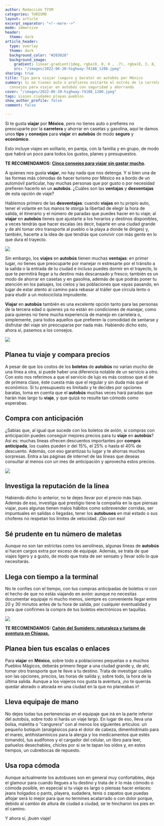 ```yaml
---
author: Redacción TYSM
categories: TURISMO
layout: article
excerpt_separator: "<!--more-->"
mode: immersive
header:
  theme: dark
article_header:
  type: overlay
  theme: dark
  background_color: "#203028"
  background_image:
    gradient: linear-gradient(1deg, rgba(0, 0, 0 , .7), rgba(8, 3, 8, .9))
    src: "/images/2022-06-20-highway-74188_1280.jpeg"
sharing: true
title: Tips para viajar (seguro y barato) en autobús por México
summary: Si no tienes auto o prefieres evitarte el estrés de la carretera, aquí unos
  consejos para viajar en autobús con seguridad y ahorrando
cover: "/images/2022-06-20-highway-74188_1280.jpeg"
tags: viajes ciudades playas pueblos
show_author_profile: false
comment: false

---
```

Si te gusta **viajar** por **México**, pero no tienes auto o prefieres no preocuparte por la **carretera** y ahorrar en casetas y gasolina, aquí te damos unos **tips** y **consejos** para **viajar** en **autobús** de modo **seguro** y **económico**.

Esto incluye viajes en solitario, en pareja, con la familia y en grupo, de modo que habrá un poco para todos los gustos, planes y presupuestos.

**TE RECOMENDAMOS:** [**Cinco consejos para viajar sin gastar mucho**](https://blog.tonoysumariachi.com/turismo/2022/10/12/cinco-consejos-para-viajar-sin-gastar-mucho.html)**.**

A quienes nos gusta **viajar**, no hay nada que nos detenga. Y si bien una de las formas más cómodas de hacer turismo por México es a bordo de un automóvil particular, hay muchas personas que por gusto o por necesidad prefieren hacerlo en un **autobús**. ¿Cuáles son las **ventajas** y **desventajas** de esta opción de viaje?

Hablemos primero de las **desventajas**: cuando **viajas** en tu propio auto, tener el volante en tus manos te otorga la libertad de elegir la hora de salida, el itinerario y el número de paradas que puedes hacer en tu viaje; al **viajar** en **autobús** tienes que ajustarte a los horarios y destinos disponibles, a veces tendrás que hacer escalas (es decir, bajarte en una ciudad grande y de ahí tomar otro transporte al pueblo o la playa a donde te diriges) y, también, hacerte a la idea de que tendrás que convivir con más gente en lo que dura el trayecto.

![](https://upload.wikimedia.org/wikipedia/commons/7/71/Terminal_Autobuses_1a_Clase_Oaxaca.jpg)

Sin embargo, los **viajes** en **autobús** tienen muchas **ventajas**: en primer lugar, no tienes que preocuparte por manejar ni estresarte por el tránsito a la salida o la entrada de tu ciudad e incluso puedes dormir en el trayecto, lo que te permitirá llegar a tu destino más descansado y fresco; también es un modo de ahorrar en casetas y en gasolina, además de que podrás poner tu atención en los paisajes, los cielos y las poblaciones que vayas pasando, en lugar de estar atento al camino para rebasar al tráiler que circula lento o para eludir a un motociclista imprudente.

**Viajar** en **autobús** también es una excelente opción tanto para las personas de la tercera edad o quienes ya no están en condiciones de manejar, como para quienes no tiene mucha experiencia de manejo en carretera o, simplemente, para todos aquellos que prefieren la comodidad de sentarse y disfrutar del viaje sin preocuparse por nada más. Habiendo dicho esto, ahora sí, pasemos a los consejos.

![](https://upload.wikimedia.org/wikipedia/commons/thumb/5/55/TAPO_2.jpg/1015px-TAPO_2.jpg)

## Planea tu viaje y compara precios

A pesar de que los costos de los **boletos** de **autobús** no varían mucho de una línea a otra, sí puede haber una diferencia notable de un servicio a otro. Con esto nos referimos a que el servicio de lujo es más costoso que el de de primera clase, éste cuesta más que el regular y sin duda más que el económico. Si tu presupuesto es limitado y te decides por opciones baratas, toma en cuenta que el **autobús** muchas veces hará paradas que harán más largo tu **viaje**, y que quizá no resulte tan cómodo como esperabas.

## Compra con anticipación

¿Sabías que, al igual que sucede con los boletos de avión, si compras con anticipación puedes conseguir mejores precios para tu **viaje** en **autobús**? Así es: muchas líneas ofrecen descuentos importantes por **compra anticipada**, los cuales pueden ir del 15%, el 25% o hasta el 40% de descuento. Además, con eso garantizas tu lugar y te ahorras muchas sorpresas. Entra a las páginas de internet de las líneas que deseas consultar al menos con un mes de anticipación y aprovecha estos precios.

![](https://upload.wikimedia.org/wikipedia/commons/thumb/b/ba/Central_de_Autobuses_de_Pachuca_durante_la_pandemia_de_COVID-19._03.jpg/1024px-Central_de_Autobuses_de_Pachuca_durante_la_pandemia_de_COVID-19._03.jpg)

## Investiga la reputación de la línea

Habiendo dicho lo anterior, no te dejes llevar por el precio más bajo. Además de eso, investiga qué prestigio tiene la compañía en la que piensas viajar, pues algunas tienen malos hábitos como sobrevender corridas, ser impuntuales en salidas o llegadas, tener los **autobuses** en mal estado o sus choferes no respetan los límites de velocidad. ¡Ojo con eso!

## Sé prudente en tu número de maletas

Aunque no son tan estrictas como los aerolíneas, algunas líneas de **autobús** sí hacen cargos extra por exceso de equipaje. Además, se trata de que viajes ligero y a gusto, de modo que trata de ser sensato y llevar sólo lo que necesitarás.

## Llega con tiempo a la terminal

No te confíes con el tiempo, con tus compras anticipadas de boletos ni con el hecho de que no estás viajando en avión: aunque no necesitas documentar equipaje ni mucho menos, siempre es conveniente llegar entre 20 y 30 minutos antes de tu hora de salida, por cualquier eventualidad y para que confirmes la compra de tus boletos electrónicos en taquillas.

![](https://upload.wikimedia.org/wikipedia/commons/thumb/8/8b/Terminal_de_autobuses_de_Quer%C3%A9taro.jpg/1024px-Terminal_de_autobuses_de_Quer%C3%A9taro.jpg)

**TE RECOMENDAMOS:** [**Cañón del Sumidero: naturaleza y turismo de aventura en Chiapas.**](https://blog.tonoysumariachi.com/turismo/2022/10/03/canon-del-sumidero-naturaleza-y-turismo-de-aventura-en-chiapas.html)

## Planea bien tus escalas o enlaces

Para **viajar** en **México**, sobre todo a poblaciones pequeñas o a muchos Pueblos Mágicos, deberás primero llegar a una ciudad grande y, de ahí, tomar otro transporte que te lleve a tu destino. Trata de investigar cuáles son las opciones, precios, las horas de salida y, sobre todo, la hora de la última salida. Aunque a los viajeros nos gusta la aventura, ¡no te querrás quedar atorado o atorada en una ciudad en la que no planeabas ir!

## Lleva equipaje de mano

No dejes todas tus pertenencias en el equipaje que irá en la parte inferior del autobús, sobre todo si harás un viaje largo. En lugar de eso, lleva una bolsa, maletita o "cangurera" con al menos los siguientes artículos: un pequeño botiquín (analgésicos para el dolor de cabeza, dimenhidrinato para el mareo, antihistamínicos para la alergia y los medicamentos que estés tomando), tus audífonos y el cargador del celular, un libro para leer, pañuelos desechables, chicles por si se te tapan los oídos y, en estos tiempos, un cubrebocas de repuesto.

## Usa ropa cómoda

Aunque actualmente los autobuses son en general muy confortables, deja el glamour para cuando llegues a tu destino y trata de ir lo más cómodo o cómoda posible, en especial si tu viaje es largo o piensas hacer enlaces: jeans holgados o pants, playera, sudadera, tenis o zapatos que puedas aflojar será lo mejor para que no termines acatarrado o con dolor porque, debido al cambio de altura de ciudad a ciudad, se te hincharon los pies en el camino.

Y ahora sí, ¡buen viaje!
